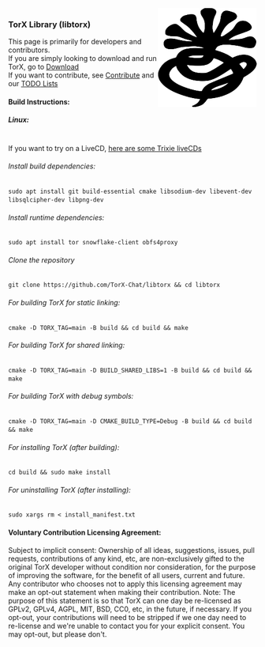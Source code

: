 <img alt="Logo" width="200" height="200" src="https://raw.githubusercontent.com/TorX-Chat/torx-gtk4/main/other/scalable/apps/logo-torx-symbolic.svg" align="right" style="position: relative; top: 0; left: 0;">

### TorX Library (libtorx)
This page is primarily for developers and contributors.
<br>If you are simply looking to download and run TorX, go to [Download](https://torx.chat/#download)
<br>If you want to contribute, see [Contribute](https://torx.chat/#contribute) and our [TODO Lists](https://torx.chat/todo.html)

#### Build Instructions:
##### Linux:
<br>If you want to try on a LiveCD, <a href="https://get.debian.org/images/weekly-live-builds/amd64/iso-hybrid/">here are some Trixie liveCDs</a>

###### Install build dependencies:
`sudo apt install git build-essential cmake libsodium-dev libevent-dev libsqlcipher-dev libpng-dev`

###### Install runtime dependencies:
`sudo apt install tor snowflake-client obfs4proxy`

###### Clone the repository
`git clone https://github.com/TorX-Chat/libtorx && cd libtorx`

###### For building TorX for static linking:
`cmake -D TORX_TAG=main -B build && cd build && make`

###### For building TorX for shared linking:
`cmake -D TORX_TAG=main -D BUILD_SHARED_LIBS=1 -B build && cd build && make`

###### For building TorX with debug symbols:
`cmake -D TORX_TAG=main -D CMAKE_BUILD_TYPE=Debug -B build && cd build && make`

###### For installing TorX (after building):
`cd build && sudo make install`

###### For uninstalling TorX (after installing):
`sudo xargs rm < install_manifest.txt`

#### Voluntary Contribution Licensing Agreement:
Subject to implicit consent: Ownership of all ideas, suggestions, issues, pull requests, contributions of any kind, etc, are non-exclusively gifted to the original TorX developer without condition nor consideration, for the purpose of improving the software, for the benefit of all users, current and future. Any contributor who chooses not to apply this licensing agreement may make an opt-out statement when making their contribution.
Note: The purpose of this statement is so that TorX can one day be re-licensed as GPLv2, GPLv4, AGPL, MIT, BSD, CC0, etc, in the future, if necessary. If you opt-out, your contributions will need to be stripped if we one day need to re-license and we're unable to contact you for your explicit consent. You may opt-out, but please don't.
